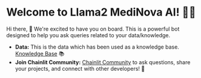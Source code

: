 # Welcome to Llama2 MediNova AI! 🚀🤖

Hi there, 👋 We're excited to have you on board. This is a powerful bot designed to help you ask queries related to your data/knowledge.


- **Data:** This is the data which has been used as a knowledge base. [Knowledge Base](https://docs.chainlit.io) 📚
- **Join Chainlit Community:** [Chainlit Community](https://discord.gg/ZThrUxbAYw) to ask questions, share your projects, and connect with other developers! 💬




